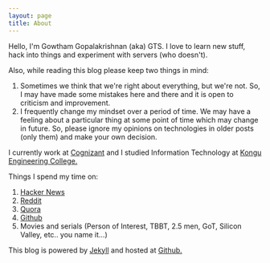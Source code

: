 ```yaml
---
layout: page
title: About
---
```


Hello, I'm Gowtham Gopalakrishnan (aka) GTS. I love to learn new stuff, hack into things and experiment with servers (who doesn't).

Also, while reading this blog please keep two things in mind:

1. Sometimes we think that we're right about everything, but we're not. So, I may have made some mistakes here and there and it is open to criticism and improvement.
2. I frequently change my mindset over a period of time. We may have a feeling about a particular thing at some point of time which may change in future. So, please ignore my opinions on technologies in older posts (only them) and make your own decision.

I currently work at <a href="http://cognizant.com" title="Cognizant" rel="nofollow" target="_blank">Cognizant</a> and I studied Information Technology at <a href="http://kongu.ac.in" title="Kongu Engineering Website" rel="nofollow" target="_blank">Kongu Engineering College.</a>

Things I spend my time on:

1. <a href="http://news.ycombinator.com" title="Hacker News" rel="nofollow" target="_blank">Hacker News</a>
2. <a href="https://www.reddit.com" title="Reddit" rel="nofollow" target="_blank">Reddit</a>
2. <a href="https://www.quora.com" title="Quora" rel="nofollow" target="_blank">Quora</a>
3. <a href="https://github.com" title="Github" rel="nofollow" target="_blank">Github</a>
4. Movies and serials (Person of Interest, TBBT, 2.5 men, GoT, Silicon Valley, etc.. you name it...)

This blog is powered by <a href="http://jekyllrb.com" title="Jekyll" rel="nofollow" target="_blank">Jekyll</a> and hosted at <a href="http://github.com" title="Github" rel="nofollow" target="_blank">Github.</a>
